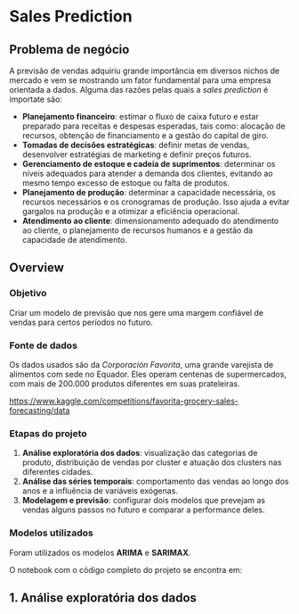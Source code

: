 # Sales Prediction
## Problema de negócio
A previsão de vendas adquiriu grande importância em diversos nichos de mercado e vem se mostrando um fator fundamental para uma empresa orientada a dados. Alguma das razões pelas quais a *sales prediction* é importate são:
* **Planejamento financeiro**: estimar o fluxo de caixa futuro e estar preparado para receitas e despesas esperadas, tais como: alocação de recursos, obtenção de financiamento e a gestão do capital de giro.
* **Tomadas de decisões estratégicas**: definir metas de vendas, desenvolver estratégias de marketing e definir preços futuros.
* **Gerenciamento de estoque e cadeia de suprimentos**: determinar os níveis adequados para atender a demanda dos clientes, evitando ao mesmo tempo excesso de estoque ou falta de produtos.
* **Planejamento de produção**: determinar a capacidade necessária, os recursos necessários e os cronogramas de produção. Isso ajuda a evitar gargalos na produção e a otimizar a eficiência operacional.
* **Atendimento ao cliente**: dimensionamento adequado do atendimento ao cliente, o planejamento de recursos humanos e a gestão da capacidade de atendimento.
## Overview
### Objetivo
Criar um modelo de previsão que nos gere uma margem confiável de vendas para certos períodos no futuro.
### Fonte de dados
Os dados usados são da *Corporación Favorita*, uma grande varejista de alimentos com sede no Equador. Eles operam centenas de supermercados, com mais de 200.000 produtos diferentes em suas prateleiras. 

https://www.kaggle.com/competitions/favorita-grocery-sales-forecasting/data

### Etapas do projeto
1. **Análise exploratória dos dados**: visualização das categorias de produto, distribuição de vendas por cluster e atuação dos clusters nas diferentes cidades.
2. **Análise das séries temporais**: comportamento das vendas ao longo dos anos e a influência de variáveis exógenas.
3. **Modelagem e previsão**: configurar dois modelos que prevejam as vendas alguns passos no futuro e comparar a performance deles. 

### Modelos utilizados
Foram utilizados os modelos **ARIMA** e **SARIMAX**.

O notebook com o código completo do projeto se encontra em: 

## 1. Análise exploratória dos dados 

